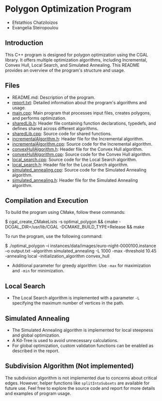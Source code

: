 # Polygon Optimization Program

- Efstathios Chatziloizos
- Evangelia Steiropoulou

## Introduction

This C++ program is designed for polygon optimization using the CGAL library. It offers multiple optimization algorithms, including Incremental, Convex Hull, Local Search, and Simulated Annealing. This README provides an overview of the program's structure and usage.

## Files

- README.md: Description of the program.
- [report.txt](report.txt): Detailed information about the program's algorithms and usage.
- [main.cpp](main.cpp): Main program that processes input files, creates polygons, and performs optimization.
- [sharedLib.h](sharedLib.h): Header file containing function declarations, typedefs, and defines shared across different algorithms.
- [sharedLib.cpp](sharedLib.cpp): Source code for shared functions.
- [incrementalAlgorithm.h](incrementalAlgorithm.h): Header file for the Incremental algorithm.
- [incrementalAlgorithm.cpp](incrementalAlgorithm.cpp): Source code for the Incremental algorithm.
- [convexHullAlgorithm.h](convexHullAlgorithm.h): Header file for the Convex Hull algorithm.
- [convexHullAlgorithm.cpp](convexHullAlgorithm.cpp): Source code for the Convex Hull algorithm.
- [local_search.cpp](local_search.cpp): Source code for the Local Search algorithm.
- [local_search.h](local_search.h): Header file for the Local Search algorithm.
- [simulated_annealing.cpp](simulated_annealing.cpp): Source code for the Simulated Annealing algorithm.
- [simulated_annealing.h](simulated_annealing.h): Header file for the Simulated Annealing algorithm.

## Compilation and Execution

To build the program using CMake, follow these commands:

  $ cgal_create_CMakeLists -s optimal_polygon && cmake -DCGAL_DIR=/usr/lib/CGAL -DCMAKE_BUILD_TYPE=Release && make

To run the program, use the following command:


  $ ./optimal_polygon –i instances/data/images/euro-night-0000100.instance –o output.txt –algorithm simulated_annealing -L 1000 -max -threshold 10.45 -annealing local -initialization_algorithm convex_hull

- Additional parameter for greedy algorithm: Use `-max` for maximization and `-min` for minimization.

## Local Search

- The Local Search algorithm is implemented with a parameter `-L` specifying the maximum number of vertices in the path.

## Simulated Annealing

- The Simulated Annealing algorithm is implemented for local steepness and global optimization.
- A Kd-Tree is used to avoid unnecessary calculations.
- For global optimization, custom validation functions can be enabled as described in the report.

## Subdivision Algorithm (Not implemented)

The subdivision algorithm is not implemented due to concerns about critical edges. However, helper functions like `splitIntoSubsets` are available for future use.
Feel free to explore the source code and report for more details and examples of program usage.

